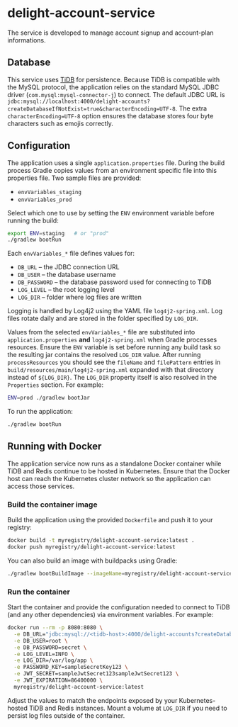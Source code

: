 # delight-account-service
The service is developed to manage account signup and account-plan informations.

## Database
This service uses [TiDB](https://tidb.io) for persistence. Because TiDB is
compatible with the MySQL protocol, the application relies on the standard
MySQL JDBC driver (`com.mysql:mysql-connector-j`) to connect. The default JDBC
URL is `jdbc:mysql://localhost:4000/delight-accounts?createDatabaseIfNotExist=true&characterEncoding=UTF-8`.
The extra `characterEncoding=UTF-8` option ensures the database stores four byte characters such as emojis correctly.

## Configuration
The application uses a single `application.properties` file. During the build
process Gradle copies values from an environment specific file into this
properties file. Two sample files are provided:

- `envVariables_staging`
- `envVariables_prod`

Select which one to use by setting the `ENV` environment variable before
running the build:

```bash
export ENV=staging   # or "prod"
./gradlew bootRun
```

Each `envVariables_*` file defines values for:

- `DB_URL` – the JDBC connection URL
- `DB_USER` – the database username
- `DB_PASSWORD` – the database password used for connecting to TiDB
- `LOG_LEVEL` – the root logging level
- `LOG_DIR` – folder where log files are written

Logging is handled by Log4j2 using the YAML file `log4j2-spring.xml`. Log files
rotate daily and are stored in the folder specified by `LOG_DIR`.

Values from the selected `envVariables_*` file are substituted into
`application.properties` **and** `log4j2-spring.xml` when Gradle processes
resources. Ensure the `ENV` variable is set before running any build task so the
resulting jar contains the resolved `LOG_DIR` value. After running
`processResources` you should see the `fileName` and `filePattern` entries in
`build/resources/main/log4j2-spring.xml` expanded with that directory instead of
`${LOG_DIR}`. The `LOG_DIR` property itself is also resolved in the
`Properties` section. For example:

```bash
ENV=prod ./gradlew bootJar
```

To run the application:

```bash
./gradlew bootRun
```

## Running with Docker
The application service now runs as a standalone Docker container while TiDB and
Redis continue to be hosted in Kubernetes. Ensure that the Docker host can reach
the Kubernetes cluster network so the application can access those services.

### Build the container image
Build the application using the provided `Dockerfile` and push it to your
registry:

```bash
docker build -t myregistry/delight-account-service:latest .
docker push myregistry/delight-account-service:latest
```

You can also build an image with buildpacks using Gradle:

```bash
./gradlew bootBuildImage --imageName=myregistry/delight-account-service:latest
```

### Run the container
Start the container and provide the configuration needed to connect to TiDB (and
any other dependencies) via environment variables. For example:

```bash
docker run --rm -p 8080:8080 \
  -e DB_URL="jdbc:mysql://<tidb-host>:4000/delight-accounts?createDatabaseIfNotExist=true&characterEncoding=UTF-8" \
  -e DB_USER=root \
  -e DB_PASSWORD=secret \
  -e LOG_LEVEL=INFO \
  -e LOG_DIR=/var/log/app \
  -e PASSWORD_KEY=sampleSecretKey123 \
  -e JWT_SECRET=sampleJwtSecret123sampleJwtSecret123 \
  -e JWT_EXPIRATION=86400000 \
  myregistry/delight-account-service:latest
```

Adjust the values to match the endpoints exposed by your Kubernetes-hosted
TiDB and Redis instances. Mount a volume at `LOG_DIR` if you need to persist log
files outside of the container.
